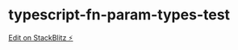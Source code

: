 # typescript-fn-param-types-test

[Edit on StackBlitz ⚡️](https://stackblitz.com/edit/typescript-eq6g9r)
